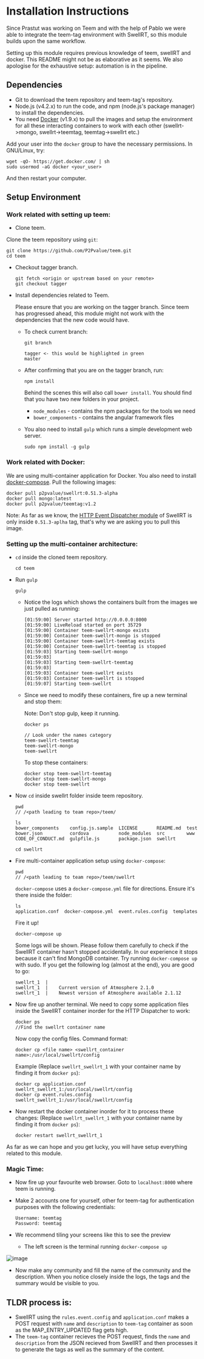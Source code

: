 # Installation Instructions

Since Prastut was working on Teem and with the help of Pablo we were able to integrate the teem-tag environment with SwellRT, so this module builds upon the same workflow. 

Setting up this module requires previous knowledge of teem, swellRT and docker. This README might not be as elaborative as it seems. We also apologise for the exhaustive setup: automation is in the pipeline. 

## Dependencies

* Git to download the teem repository and teem-tag's repository.  
* Node.js (v4.2.x) to run the code, and npm (node.js's package manager) to install the dependencies.
* You need [Docker](https://docs.docker.com/engine/installation/) (v1.9.x) to pull the images and setup the environment for all these interacting containers to work with each other (swellrt->mongo, swellrt->teemtag, teemtag->swellrt etc.) 

Add your user into the `docker` group to have the necessary permissions. In GNU/Linux, try:

```
wget -qO- https://get.docker.com/ | sh
sudo usermod -aG docker <your_user>
```

And then restart your computer.


## Setup Environment


### Work related with setting up teem:

*  Clone teem.

  Clone the teem repository using `git`:
  
  ```
  git clone https://github.com/P2Pvalue/teem.git
  cd teem
  ```

* Checkout tagger branch.
  ```
  git fetch <origin or upstream based on your remote>
  git checkout tagger
  ```

* Install dependencies related to Teem. 
  
  Please ensure that you are working on the tagger branch.
  Since teem has progressed ahead, this module might not work with the dependencies that the new code would have.
  
  * To check current branch:
    ```
    git branch
    
    tagger <- this would be highlighted in green
    master
    ```
  
  * After confirming that you are on the tagger branch, run:
  
    ```
    npm install
    ```
    
    Behind the scenes this will also call `bower install`.  You should find that you have two new
    folders in your project.
    
    * `node_modules` - contains the npm packages for the tools we need
    * `bower_components` - contains the angular framework files
    
  * You also need to install `gulp` which runs a simple development web server. 
  
    ```
    sudo npm install -g gulp
    ```

### Work related with Docker:

We are using multi-container application for Docker. You also need to install [docker-compose](https://docs.docker.com/compose/install/). Pull the following images:

```
docker pull p2pvalue/swellrt:0.51.3-alpha
docker pull mongo:latest
docker pull p2pvalue/teemtag:v1.2
```
Note: As far as we know, the [HTTP Event Dispatcher module](https://github.com/P2Pvalue/swellrt/blob/master/wave/doc/swellrt/Event-Dispatcher.md) of SwellRT is only inside `0.51.3-aplha` tag, that's why we are asking you to pull this image.
  
  
### Setting up the multi-container architecture:

* `cd` inside the cloned teem repository.

  ```
  cd teem
  ```
* Run `gulp`

  ```
  gulp
  ```
  
  * Notice the logs which shows the containers built from the images we just pulled as running:
    ```
    [01:59:00] Server started http://0.0.0.0:8000
    [01:59:00] LiveReload started on port 35729
    [01:59:00] Container teem-swellrt-mongo exists
    [01:59:00] Container teem-swellrt-mongo is stopped
    [01:59:00] Container teem-swellrt-teemtag exists
    [01:59:00] Container teem-swellrt-teemtag is stopped
    [01:59:03] Starting teem-swellrt-mongo
    [01:59:03] 
    [01:59:03] Starting teem-swellrt-teemtag
    [01:59:03] 
    [01:59:03] Container teem-swellrt exists
    [01:59:03] Container teem-swellrt is stopped
    [01:59:07] Starting teem-swellrt

    ```
  
  * Since we need to modify these containers, fire up a new terminal and stop them: 
    
    Note: Don't stop gulp, keep it running. 
    
    ```
    docker ps
    
    // Look under the names category
    teem-swellrt-teemtag
    teem-swellrt-mongo
    teem-swellrt
    
    ```
    To stop these containers:
    
    ```
    docker stop teem-swellrt-teemtag
    docker stop teem-swellrt-mongo
    docker stop teem-swellrt
    ```
    
* Now `cd` inside swellrt folder inside teem repository. 
    ```
    pwd
    // /<path leading to team repo>/teem/
    ```
    ```
    ls
    bower_components    config.js.sample  LICENSE       README.md  test
    bower.json          cordova           node_modules  src        www
    CODE_OF_CONDUCT.md  gulpfile.js       package.json  swellrt
    ```
    ```
    cd swellrt
    ```
* Fire multi-container application setup using `docker-compose`:
    ```
    pwd
    // /<path leading to team repo>/teem/swellrt
    ```
    `docker-compose` uses a `docker-compose.yml` file for directions. Ensure it's there inside the folder:
    ```
    ls
    application.conf  docker-compose.yml  event.rules.config  templates
    ```
    Fire it up!
    ```
    docker-compose up
    ```
    Some logs will be shown. Please follow them carefully to check if the SwellRT container hasn't stopped accidentally. In our experience it stops because it can't find MongoDB container. Try running `docker-compose up` with sudo. If you get the following log (almost at the end), you are good to go:
    
    ```
    swellrt_1  | 
    swellrt_1  | 	Current version of Atmosphere 2.1.0 
    swellrt_1  | 	Newest version of Atmosphere available 2.1.12
    ```
    
* Now fire up another terminal. We need to copy some application files inside the SwellRT container inorder for the HTTP Dispatcher to work:
    
    ```
    docker ps
    //Find the swellrt container name
    ```
    Now copy the config files. Command format:
    ```
    docker cp <file name> <swellrt_container name>:/usr/local/swellrt/config
    ```
    Example (Replace `swellrt_swellrt_1` with your container name by finding it from `docker ps`):
    ```
    docker cp application.conf swellrt_swellrt_1:/usr/local/swellrt/config
    docker cp event.rules.config swellrt_swellrt_1:/usr/local/swellrt/config
    ```
    
* Now restart the docker container inorder for it to process these changes:
  (Replace `swellrt_swellrt_1` with your container name by finding it from `docker ps`):
    ```
    docker restart swellrt_swellrt_1
    ```

As far as we can hope and you get lucky, you will have setup everything related to this module.

### Magic Time: 

* Now fire up your favourite web browser. Goto to `localhost:8000` where teem is running.

* Make 2 accounts one for yourself, other for teem-tag for authentication purposes with the following credentials:
    ```
    Username: teemtag
    Password: teemtag
    ```

* We recommend tiling your screens like this to see the preview 
  * The left screen is the terminal running `docker-compose up`  
  
![image](https://cloud.githubusercontent.com/assets/10279686/18765927/6dddd824-8135-11e6-8816-deedbf04509d.png)

* Now make any community and fill the name of the community and the description. When you notice closely inside the logs, the tags and the summary would be visible to you. 

## TLDR process is:
  * SwellRT using the `rules.event.config` and `application.conf` makes a POST request with `name` and `description` to `teem-tag` container as soon as the MAP_ENTRY_UPDATED flag gets high.
  * The `teem-tag` container recieves the POST request, finds the `name` and `description` from the JSON recieved from SwellRT and then processes it to generate the tags as well as the summary of the content. 
